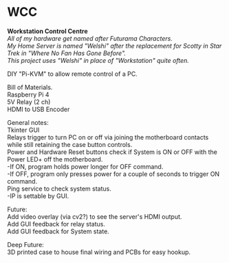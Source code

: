 # WCC <br>
<b>Workstation Control Centre</b><br>
<i>All of my hardware get named after Futurama Characters.<br>
My Home Server is named "Welshi" after the replacement for Scotty in Star Trek in "Where No Fan Has Gone Before".<br>
This project uses "Welshi" in place of "Workstation" quite often.</i>
<p>
DIY "Pi-KVM" to allow remote control of a PC.
<p>
Bill of Materials.<br>
Raspberry Pi 4<br>
5V Relay (2 ch)<br>
HDMI to USB Encoder<br>
<p>
General notes:<br>
Tkinter GUI<br> 
Relays trigger to turn PC on or off via joining the motherboard contacts while still retaining the case button controls.<br>
Power and Hardware Reset buttons check if System is ON or OFF with the Power LED+ off the motherboard.<br>
-If ON, program holds power longer for OFF command.<br>
-If OFF, program only presses power for a couple of seconds to trigger ON command.<br>
Ping service to check system status.<br>
-IP is settable by GUI.<br>
<p>
Future:<br>
Add video overlay (via cv2?) to see the server's HDMI output.<br>
Add GUI feedback for relay status.<br>
Add GUI feedback for System state.
<p>
Deep Future:<br>
3D printed case to house final wiring and PCBs for easy hookup.
